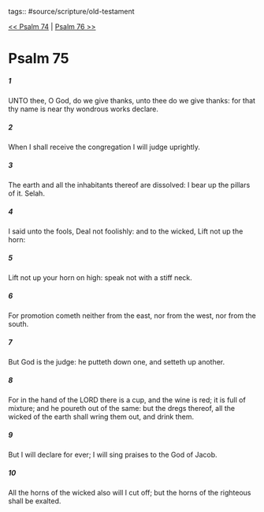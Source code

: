 tags:: #source/scripture/old-testament

[<< Psalm 74](/old-testament/19_Psalms/Psalm_74.md) | [Psalm 76 >>](/old-testament/19_Psalms/Psalm_76.md)

# Psalm 75

##### 1

UNTO thee, O God, do we give thanks, unto thee do we give thanks: for that thy name is near thy wondrous works declare.

##### 2

When I shall receive the congregation I will judge uprightly.

##### 3

The earth and all the inhabitants thereof are dissolved: I bear up the pillars of it. Selah.

##### 4

I said unto the fools, Deal not foolishly: and to the wicked, Lift not up the horn:

##### 5

Lift not up your horn on high: speak not with a stiff neck.

##### 6

For promotion cometh neither from the east, nor from the west, nor from the south.

##### 7

But God is the judge: he putteth down one, and setteth up another.

##### 8

For in the hand of the LORD there is a cup, and the wine is red; it is full of mixture; and he poureth out of the same: but the dregs thereof, all the wicked of the earth shall wring them out, and drink them.

##### 9

But I will declare for ever; I will sing praises to the God of Jacob.

##### 10

All the horns of the wicked also will I cut off; but the horns of the righteous shall be exalted.
